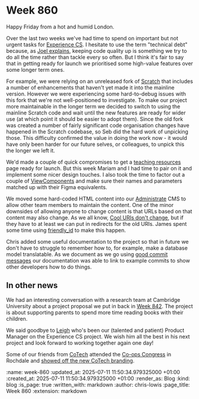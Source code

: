 Week 860
========

Happy Friday from a hot and humid London.

Over the last two weeks we've had time to spend on important but not urgent tasks for [Experience CS](https://experience-cs.org). I hesitate to use the term "technical debt" because, as [Joel explains](https://blog.mocoso.co.uk/posts/talks/take-back-control-of-code-quality/), keeping code quality up is something we try to do all the time rather than tackle every so often. But I think it's fair to say that in getting ready for launch we prioritised some high-value features over some longer term ones.

For example, we were relying on an unreleased fork of [Scratch](https://scratch.mit.edu/) that includes a number of enhancements that haven't yet made it into the mainline version. However we were experiencing some hard-to-debug issues with this fork that we're not well-positioned to investigate. To make our project more maintainable in the longer term we decided to switch to using the mainline Scratch code and wait until the new features are ready for wider use (at which point it should be easier to adopt them). Since the old fork was created a number of fairly significant code organisation changes have happened in the Scratch codebase, so Seb did the hard work of unpicking those. This difficulty confirmed the value in doing the work now - it would have only been harder for our future selves, or colleagues, to unpick this the longer we left it.

We'd made a couple of quick compromises to get a [teaching resources](https://experience-cs.org/teaching-resources) page ready for launch. But this week Mariam and I had time to pair on it and implement some nicer design touches. I also took the time to factor out a couple of [ViewComponents](https://viewcomponent.org/) and make sure their names and parameters matched up with their Figma equivalents.

We moved some hard-coded HTML content into our [Administrate](https://github.com/thoughtbot/administrate) CMS to allow other team members to maintain the content. One of the minor downsides of allowing anyone to change content is that URLs based on that content may also change. As we all know, [Cool URIs don't change](https://www.w3.org/Provider/Style/URI), but if they have to at least we can put in redirects for the old URIs. James spent some time using [friendly_id](https://github.com/norman/friendly_id) to make this happen.

Chris added some useful documentation to the project so that in future we don't have to struggle to remember how to, for example, make a database model translatable. As we document as we go using [good commit messages](https://tbaggery.com/2008/04/19/a-note-about-git-commit-messages.html) our documentation was able to link to example commits to show other developers how to do things.

## In other news

We had an interesting conversation with a research team at Cambridge University about a project proposal we put in back in [Week 842](/week-842). The project is about supporting parents to spend more time reading books with their children.

We said goodbye to [Leigh](https://www.linkedin.com/in/leighaspin) who's been our (talented and patient) Product Manager on the Experience CS project. We wish him all the best in his next project and look forward to working together again one day!

Some of our friends from [CoTech](https://cotech.uk) attended the [Co-ops Congress](https://www.uk.coop/events-and-training/co-op-congress) in Rochdale and [showed off the new CoTech branding](https://community.coops.tech/t/cotech-new-branding/4450/3).

:name: week-860
:updated_at: 2025-07-11 11:50:34.979325000 +01:00
:created_at: 2025-07-11 11:50:34.979325000 +01:00
:render_as: Blog
:kind: blog
:is_page: true
:written_with: markdown
:author: chris-lowis
:page_title: Week 860
:extension: markdown
